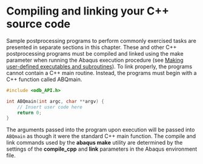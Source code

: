 # Compiling and linking your C++ source code

Sample postprocessing programs to perform commonly exercised tasks are presented in separate sections in this chapter. These and other C++ postprocessing programs must be compiled and linked using the make parameter when running the Abaqus execution procedure (see [Making user-defined executables and subroutines](https://help.3ds.com/2021/English/DSSIMULIA_Established/SIMACAEEXCRefMap/simaexc-c-makeproc.htm?contextscope=all)). To link properly, the programs cannot contain a C++ main routine. Instead, the programs must begin with a C++ function called ABQmain.

```c++
#include <odb_API.h>

int ABQmain(int argc, char **argv) {
    // Insert user code here
    return 0;
}
```

The arguments passed into the program upon execution will be passed into `ABQmain` as though it were the standard C++ main function. The compile and link commands used by the **abaqus make** utility are determined by the settings of the **compile_cpp** and **link** parameters in the Abaqus environment file.
